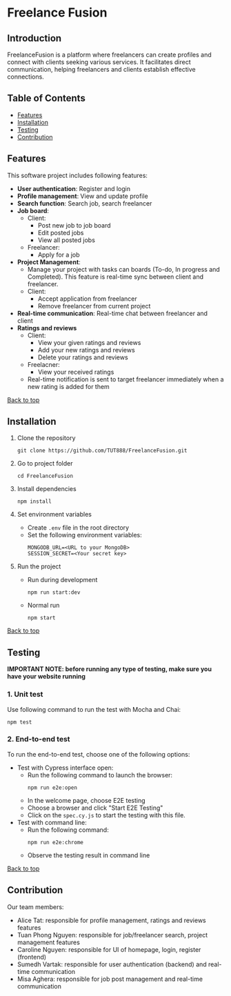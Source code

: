 # Freelance Fusion

## Introduction
FreelanceFusion is a platform where freelancers can create profiles and
connect with clients seeking various services. It facilitates direct
communication, helping freelancers and clients establish effective
connections.

## Table of Contents
- [Features](#features)
- [Installation](#installation)
- [Testing](#testing)
- [Contribution](#contribution)

## Features
This software project includes following features:
- **User authentication**: Register and login
- **Profile management**: View and update profile
- **Search function**: Search job, search freelancer
- **Job board**:
    - Client:
        - Post new job to job board
        - Edit posted jobs
        - View all posted jobs
    - Freelancer:
        - Apply for a job
- **Project Management**: 
    - Manage your project with tasks can boards (To-do, In progress and Completed). This feature is real-time sync between client and freelancer.
    - Client:
        - Accept application from freelancer
        - Remove freelancer from current project
- **Real-time communication**: Real-time chat between freelancer and client
- **Ratings and reviews**
    - Client: 
        - View your given ratings and reviews
        - Add your new ratings and reviews
        - Delete your ratings and reviews
    - Freelacner:
        - View your received ratings
    - Real-time notification is sent to target freelancer immediately when a new rating is added for them

[Back to top](#introduction)

## Installation
1. Clone the repository

    ```
    git clone https://github.com/TUT888/FreelanceFusion.git
    ```

2. Go to project folder

    ```
    cd FreelanceFusion
    ```

2. Install dependencies
    ```
    npm install
    ```

3. Set environment variables

    - Create `.env` file in the root directory
    - Set the following environment variables:
        ```
        MONGODB_URL=<URL to your MongoDB>
        SESSION_SECRET=<Your secret key>
        ```

4. Run the project
    - Run during development
        ```
        npm run start:dev
        ```
    - Normal run
        ```
        npm start
        ```

[Back to top](#introduction)

## Testing

**IMPORTANT NOTE: before running any type of testing, make sure you have your website running**

### 1. Unit test
Use following command to run the test with Mocha and Chai:
```
npm test
```

### 2. End-to-end test
To run the end-to-end test, choose one of the following options:
- Test with Cypress interface open:
    - Run the following command to launch the browser:
        ```
        npm run e2e:open
        ```
    - In the welcome page, choose E2E testing
    - Choose a browser and click "Start E2E Testing"
    - Click on the `spec.cy.js` to start the testing with this file.
- Test with command line:
    - Run the following command:
        ```
        npm run e2e:chrome
        ```
    - Observe the testing result in command line
    
    
[Back to top](#introduction)

## Contribution
Our team members:
- Alice Tat: responsible for profile management, ratings and reviews features
- Tuan Phong Nguyen: responsible for job/freelancer search, project management features
- Caroline Nguyen: responsible for UI of homepage, login, register (frontend)
- Sumedh Vartak: responsible for user authentication (backend) and real-time communication
- Misa Aghera: responsible for job post management and real-time communication
